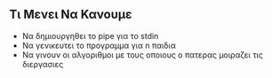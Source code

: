 ## Τι Μενει Να Κανουμε

* Να δημιουργηθει το pipe για το stdin
* Να γενικευτει το προγραμμα για n παιδια
* Να γινουν οι αλγοριθμοι με τους οποιους ο πατερας μοιραζει τις διεργασιες
